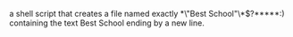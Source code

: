 a shell script that creates a file named exactly \*\\"Best School"\\\*$\?\*\*\*\*\*:) containing the text Best School ending by a new line.
